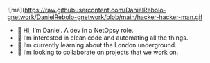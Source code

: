 ![me](https://raw.githubusercontent.com/DanielRebolo-gnetwork/DanielRebolo-gnetwork/blob/main/hacker-hacker-man.gif

- 👋 Hi, I’m Daniel. A dev in a NetOpsy role.
- 👀 I’m interested in clean code and automating all the things.
- 🌱 I’m currently learning about the London underground.
- 💞️ I’m looking to collaborate on projects that we work on.


